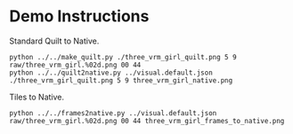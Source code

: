 # Demo Instructions

Standard Quilt to Native.

```
python ../../make_quilt.py ./three_vrm_girl_quilt.png 5 9 raw/three_vrm_girl.%02d.png 00 44
python ../../quilt2native.py ../visual.default.json  ./three_vrm_girl_quilt.png 5 9 three_vrm_girl_native.png
```

Tiles to Native.

```
python ../../frames2native.py ../visual.default.json raw/three_vrm_girl.%02d.png 00 44 three_vrm_girl_frames_to_native.png
```
